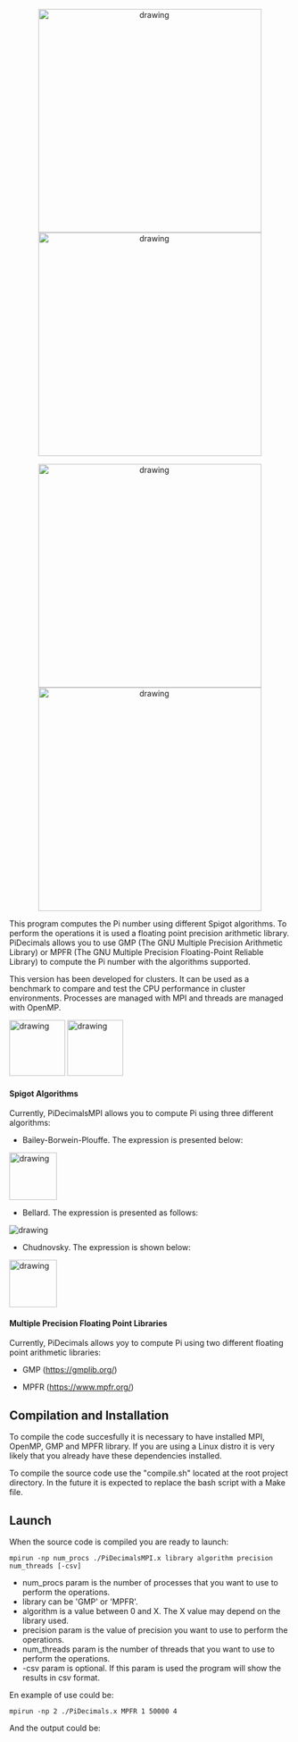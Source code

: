 <p align="center">
  <img src="https://user-images.githubusercontent.com/60443339/195345025-2f54a691-7918-4a3a-89de-2d488625f4b1.png" alt="drawing"        height="400" /> 
  <img src="https://user-images.githubusercontent.com/60443339/198055044-a2e7270c-684d-40ac-9836-98d37e77fa33.png#gh-light-mode-only" alt="drawing" height="400" />
 </p>
 
 <p align="center">
  <img src="https://user-images.githubusercontent.com/60443339/201536468-f8b01086-c36b-434b-8a1d-0bf3ec123af3.png#gh-dark-mode-only" alt="drawing"        height="400" /> 
  <img src="https://user-images.githubusercontent.com/60443339/198055044-a2e7270c-684d-40ac-9836-98d37e77fa33.png#gh-light-mode-only" alt="drawing" height="400" />
 </p>
 


This program computes the Pi number using different Spigot algorithms. 
To perform the operations it is used a floating point precision arithmetic library. PiDecimals allows you to use GMP (The GNU Multiple Precision Arithmetic Library) or MPFR (The GNU Multiple Precision Floating-Point Reliable Library) to compute the Pi number with the algorithms supported.

This version has been developed for clusters. It can be used as a benchmark to compare and test the CPU performance in cluster environments. Processes are managed with MPI and threads are managed with OpenMP.

<img src="https://user-images.githubusercontent.com/60443339/197706209-6482adfb-684a-4e26-bb21-4502c110a938.png" alt="drawing" height="100"/>

<img src="https://user-images.githubusercontent.com/60443339/195342306-1eb14b7d-ce25-41a8-87b5-545011edf172.png" alt="drawing" height="100"/>

#### Spigot Algorithms

Currently, PiDecimalsMPI allows you to compute Pi using three different algorithms:

* Bailey-Borwein-Plouffe. The expression is presented below:

<img src="https://user-images.githubusercontent.com/60443339/195336253-bf6aeeea-c255-458c-9f16-7fcc91d5b2c7.png" alt="drawing" height="85" />

* Bellard. The expression is presented as follows:

<img src="https://user-images.githubusercontent.com/60443339/195340916-7508ee10-2209-413a-b24a-92cede2aea44.png" alt="drawing" />

* Chudnovsky. The expression is shown below:

<img src="https://user-images.githubusercontent.com/60443339/195336414-27422fd3-4884-4cf4-a7b8-47bf49f5b67a.png" alt="drawing" height="85" />

#### Multiple Precision Floating Point Libraries

Currently, PiDecimals allows yoy to compute Pi using two different floating point arithmetic libraries: 

* GMP (https://gmplib.org/)

* MPFR (https://www.mpfr.org/)

## Compilation and Installation

To compile the code succesfully it is necessary to have installed MPI, OpenMP, GMP and MPFR library. 
If you are using a Linux distro it is very likely that you already have these dependencies installed.

To compile the source code use the "compile.sh" located at the root project directory. 
In the future it is expected to replace the bash script with a Make file.   

## Launch

When the source code is compiled you are ready to launch: 

```console
mpirun -np num_procs ./PiDecimalsMPI.x library algorithm precision num_threads [-csv]
```
* num_procs param is the number of processes that you want to use to perform the operations.
* library can be 'GMP' or 'MPFR'.
* algorithm is a value between 0 and X. The X value may depend on the library used.
* precision param is the value of precision you want to use to perform the operations. 
* num_threads param is the number of threads that you want to use to perform the operations.
* -csv param is optional. If this param is used the program will show the results in csv format.

En example of use could be:
```console
mpirun -np 2 ./PiDecimals.x MPFR 1 50000 4
```
And the output could be:


